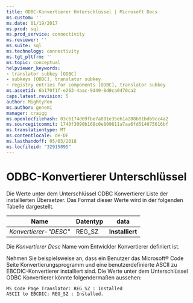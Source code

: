 ```yaml
---
title: ODBC-Konvertierer Unterschlüssel | Microsoft Docs
ms.custom: ''
ms.date: 01/19/2017
ms.prod: sql
ms.prod_service: connectivity
ms.reviewer: ''
ms.suite: sql
ms.technology: connectivity
ms.tgt_pltfrm: ''
ms.topic: conceptual
helpviewer_keywords:
- translator subkey [ODBC]
- subkeys [ODBC], translator subkey
- registry entries for components [ODBC], translator subkey
ms.assetid: 6b170f1f-e263-4aac-9d49-8d0ca0470ca2
caps.latest.revision: 5
author: MightyPen
ms.author: genemi
manager: craigg
ms.openlocfilehash: 03c6174d69fbe7a891e35e61a208b81bdb9cc4a2
ms.sourcegitcommit: 1740f3090b168c0e809611a7aa6fd514075616bf
ms.translationtype: MT
ms.contentlocale: de-DE
ms.lasthandoff: 05/03/2018
ms.locfileid: "32915095"
---
```

# <a name="odbc-translators-subkey"></a>ODBC-Konvertierer Unterschlüssel
Die Werte unter dem Unterschlüssel ODBC Konvertierer Liste der installierten Übersetzer. Das Format dieser Werte wird in der folgenden Tabelle dargestellt.  
  
|Name|Datentyp|data|  
|----------|---------------|----------|  
|*Konvertierer-"DESC"*|REG_SZ|**Installiert**|  
  
 Die *Konvertierer Desc* Name vom Entwickler Konvertierer definiert ist.  
  
 Nehmen Sie beispielsweise an, dass ein Benutzer das Microsoft® Code Seite Konvertierungsprogramm und eine benutzerdefinierte ASCII zu EBCDIC-Konvertierer installiert sind. Die Werte unter dem Unterschlüssel ODBC Konvertierer könnte folgendermaßen aussehen:  
  
```  
MS Code Page Translator: REG_SZ : Installed  
ASCII to EBCDIC: REG_SZ : Installed.  
```
